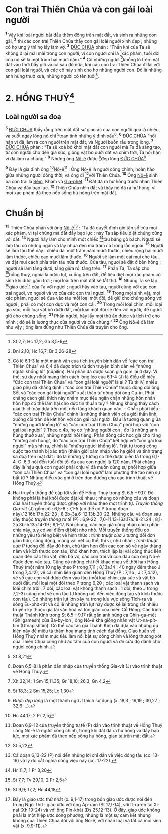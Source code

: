 # Con trai Thiên Chúa và con gái loài người

<sup><b>1</b></sup> Vậy khi loài người bắt đầu thêm đông trên mặt đất, và sinh ra những con gái, <sup><b>2</b></sup> thì các con trai Thiên Chúa thấy con gái loài người xinh đẹp ; những cô họ ưng ý thì họ lấy làm vợ. <sup><b>3</b></sup> [ĐỨC CHÚA]() phán : “Thần khí của Ta sẽ không ở lại mãi mãi trong con người, vì con người chỉ là [^1@-eca18f53-13b6-4d79-a54e-0a5ea4fd259c]xác phàm, tuổi đời của nó sẽ là một trăm hai mươi năm.” <sup><b>4</b></sup> Có những người [^2@-eca18f53-13b6-4d79-a54e-0a5ea4fd259c]khổng lồ trên mặt đất vào thời bấy giờ và cả sau đó nữa, khi các con trai Thiên Chúa đi lại với con gái loài người, và các cô này sinh cho họ những người con. Đó là những anh hùng thuở xưa, những người có tên tuổi[^1-eca18f53-13b6-4d79-a54e-0a5ea4fd259c].

# 2. HỒNG THUỶ[^2-eca18f53-13b6-4d79-a54e-0a5ea4fd259c]

## Loài người sa đoạ

<sup><b>5</b></sup> [ĐỨC CHÚA]() thấy rằng trên mặt đất sự gian ác của con người quả là nhiều, và suốt ngày lòng nó chỉ [^3@-eca18f53-13b6-4d79-a54e-0a5ea4fd259c]toan tính những ý định xấu[^3-eca18f53-13b6-4d79-a54e-0a5ea4fd259c]. <sup><b>6</b></sup> [ĐỨC CHÚA]() [^4@-eca18f53-13b6-4d79-a54e-0a5ea4fd259c]hối hận vì đã làm ra con người trên mặt đất, và Người buồn rầu trong lòng. <sup><b>7</b></sup> [ĐỨC CHÚA]() phán : “Ta sẽ xoá bỏ khỏi mặt đất con người mà Ta đã sáng tạo, từ con người cho đến gia súc, giống vật bò dưới đất và chim trời, Ta hối hận vì đã làm ra chúng.” <sup><b>8</b></sup> Nhưng ông [Nô-ê]() được [^5@-eca18f53-13b6-4d79-a54e-0a5ea4fd259c]đẹp lòng [ĐỨC CHÚA]()[^4-eca18f53-13b6-4d79-a54e-0a5ea4fd259c].

<sup><b>9</b></sup> Đây là gia đình ông [^6@-eca18f53-13b6-4d79-a54e-0a5ea4fd259c][Nô-ê]()[^5-eca18f53-13b6-4d79-a54e-0a5ea4fd259c] : Ông [Nô-ê]() là người công chính, hoàn hảo giữa những người đồng thời, và ông đi [^7@-eca18f53-13b6-4d79-a54e-0a5ea4fd259c]với Thiên Chúa. <sup><b>10</b></sup> Ông [Nô-ê]() sinh ba con trai là [Sêm](), Kham và [Gia-phét](). <sup><b>11</b></sup> Đất đã ra hư hỏng trước nhan Thiên Chúa và đầy bạo lực. <sup><b>12</b></sup> Thiên Chúa nhìn đất và thấy nó đã ra hư hỏng, vì mọi xác phàm đã theo nếp sống hư hỏng trên mặt đất.

# Chuẩn bị

<sup><b>13</b></sup> Thiên Chúa phán với ông [Nô-ê]()[^6-eca18f53-13b6-4d79-a54e-0a5ea4fd259c] : “Ta đã quyết định giờ tận số của mọi xác phàm, vì tại chúng mà đất đầy bạo lực : này Ta sắp tiêu diệt chúng cùng với đất. <sup><b>14</b></sup> Ngươi hãy làm cho mình một chiếc [^8@-eca18f53-13b6-4d79-a54e-0a5ea4fd259c]tàu bằng gỗ bách. Ngươi sẽ làm tàu có những ngăn và lấy nhựa đen mà trám cả trong lẫn ngoài. <sup><b>15</b></sup> Ngươi sẽ làm tàu thế này : chiều dài một trăm năm mươi thước, chiều rộng hai mươi lăm thước, chiều cao mười lăm thước. <sup><b>16</b></sup> Ngươi sẽ làm một cái mui che tàu, và đặt mui cách phía trên tàu nửa thước. Cửa tàu, ngươi sẽ đặt ở bên hông ; ngươi sẽ làm tầng dưới, tầng giữa rồi tầng trên. <sup><b>17</b></sup> Phần Ta, Ta sắp cho [^9@-eca18f53-13b6-4d79-a54e-0a5ea4fd259c]hồng thuỷ, nghĩa là nước lụt, xuống trên đất, để tiêu diệt mọi xác phàm có sinh khí dưới gầm trời ; mọi loài trên mặt đất sẽ tắt thở. <sup><b>18</b></sup> Nhưng Ta sẽ lập [^10@-eca18f53-13b6-4d79-a54e-0a5ea4fd259c]giao ước[^7-eca18f53-13b6-4d79-a54e-0a5ea4fd259c] của Ta với ngươi ; ngươi hãy vào tàu, ngươi cùng với các con trai ngươi, vợ ngươi và vợ của các con trai ngươi. <sup><b>19</b></sup> Trong mọi sinh vật, mọi xác phàm, ngươi sẽ đưa vào tàu mỗi loại một đôi, để giữ cho chúng sống với ngươi ; phải có một con đực và một con cái. <sup><b>20</b></sup> Trong mỗi loại chim, mỗi loại gia súc, mỗi loại vật bò dưới đất, mỗi loại một đôi sẽ đến với ngươi, để ngươi giữ cho chúng sống. <sup><b>21</b></sup> Phần ngươi, hãy lấy mọi thứ ăn được và tích trữ cho mình ; đó sẽ là lương thực của ngươi và của chúng.” <sup><b>22</b></sup> Ông [Nô-ê]() đã làm như vậy ; ông làm đúng như Thiên Chúa đã truyền cho ông.

[^1-eca18f53-13b6-4d79-a54e-0a5ea4fd259c]:
    Có lẽ 6,1-3 là một mảnh văn của tích truyện bình dân về “các con trai Thiên Chúa” và 6,4 đã được trích từ tích truyện bình dân về “những người khổng lồ” (nüpilîm). Hai phần đã được soạn giả gom lại ở đây. Vì thế, sự duy nhất mang tính cách lỏng lẻo của 6,1-4 (J) là điều dễ hiểu. “Các con trai Thiên Chúa” và “con gái loài người” là ai ? Từ tk IV, nhiều giáo phụ đã khẳng định : “các con trai Thiên Chúa” thuộc dòng dõi ông Sết và “các con gái loài người” xuất thân từ dòng dõi ông Ca-in. Phải chăng cách giải thích này nhắm mục tiêu ngăn chặn những hôn nhân hỗn hợp có thể làm hại cho đức tin thuần tuý ? Nhưng không thấy cách giải thích này dựa trên một nền tảng khách quan nào. – Chắc phải hiểu : “các con trai Thiên Chúa” chính là những thành viên của giới thần linh, xuống cõi trần để kết hôn với con gái loài người. Đâu là tương quan giữa “những người khổng lồ” và “các con trai Thiên Chúa” phối hợp với “con gái loài người” ? Theo c.4b, họ có “những người con ; đó là những anh hùng thuở xưa”, những người nổi tiếng. Phần đông các học giả cho rằng “những anh hùng”, do “các con trai Thiên Chúa” kết hợp với “con gái loài người” mà sinh ra, chính là “những người khổng lồ”. Trật tự trong công cuộc tạo thành bị xáo trộn (thiên giới xâm nhập vào hạ giới) và tình trạng sa đoạ trên mặt đất : đó là những ý tưởng có thể được diễn tả trong 6,1-4. C. 6,3 nói đến tuổi đời tối đa của con người là 120 năm. Phải chăng đây là hậu quả con người phải chịu vì đã muốn dùng sự phối hợp giữa “con cái Thiên Chúa” và “con gái loài người” làm phương thế tạo nên sự bất tử ? Những điều vừa ghi ở trên dọn đường cho các trình thuật về Hồng Thuỷ.
    [^2-eca18f53-13b6-4d79-a54e-0a5ea4fd259c]: Hai truyền thống đề cập tới vấn đề Hồng Thuỷ trong St 6,5 – 9,17. Đó không phải là hai khối được đặt kề nhau ; nhưng có những câu và đoạn của hai truyền thống được ghép với nhau theo một trình tự. _Truyền thống Gia-vít_ (J) gồm có : 6,5-8 ; 7,1-5 (có thể có P trong đoạn này).12.16b.17b.22-23 ; 8,2b-3a.6-12.13b.20-22. Những câu và đoạn sau đây thuộc _truyền thống tư tế_ (P) : 6,9-22 ; 7,6-11.13-16a.17a.18-21.24 ; 8,1-2a.3b-5.13a.14-19 ; 9,1-17. Nói chung, các học giả công nhận cách phân chia này, tuy có vài điểm dị biệt nho nhỏ. Mỗi truyền thống đều có những yếu tố riêng biệt về hình thức : _trình thuật của J_ tương đối đơn giản hơn, sống động, mang vài nét cụ thể, thi vị, như nhân ; _trình thuật của P_ tương đối đầy đủ hơn, chú tâm hơn đến các con số về ngày tháng năm và kích thước con tàu, khô khan hơn, thích lặp lại vài công thức liên quan đến các thú vật, đến bà vợ, các con trai và con dâu của ông Nô-ê được đem vào tàu. Cũng có những chi tiết khác nhau về thời hạn Hồng Thuỷ (một năm 10 ngày theo P trong 7,11 ; 8,13a.14 ; 40 ngày đêm theo J trong 7,4.12), về cái nhìn liên quan đến Hồng Thuỷ (P : 7,11b ; J : 7,4.12), về số các con vật được đem vào tàu (mỗi loại chim, gia súc và vật bò dưới đất, mỗi loại một đôi theo P trong 6,20 ; các loài vật thanh sạch và loài chim trời : 7 đôi, các loài vật không thanh sạch : 1 đôi, theo J trong 7,2-3) cũng như về con tàu (J không nói đến việc đóng tàu và kích thước con tàu). Có những trận lụt lớn xảy ra trong lưu vực sông Tích-ra và sông Êu-phơ-rát và có lẽ những trận lụt này được kể lại trong rất nhiều truyền kỳ thuộc gia tài văn hoá và tôn giáo của miền Cổ Đông. Các trình thuật Thánh Kinh trong St 6,5 – 9,17 rất gần anh hùng ca Ghin-ga-mét (Ghilgamesh) của Ba-by-lon ; ông Nô-ê khá giống nhân vật Út-na-pít-tim (Utnapishtim). Có thể các tác giả Thánh Kinh đã dựa vào những dự kiện này để miêu tả thảm hoạ mang tính cách đại đồng. Giáo huấn về Hồng Thuỷ nhắm mục tiêu làm nổi bật sự công chính và lòng thương xót của Thiên Chúa cũng như ác tâm của con người và ơn cứu độ dành cho người công chính.
    [^3-eca18f53-13b6-4d79-a54e-0a5ea4fd259c]: Đoạn 6,5-8 là phần dẫn nhập của truyền thống Gia-vít (J) vào trình thuật về Hồng Thuỷ.
    [^4-eca18f53-13b6-4d79-a54e-0a5ea4fd259c]: _Được đẹp lòng_ là một thành ngữ J thích sử dụng (x. 18,3 ; 19,19 ; 30,27 ; 32,6 ...).
    [^5-eca18f53-13b6-4d79-a54e-0a5ea4fd259c]: Đoạn 6,9-12 của truyền thống tư tế (P) dẫn vào trình thuật về Hồng Thuỷ : ông Nô-ê là người công chính, trong khi đất đã ra hư hỏng và đầy bạo lực, mọi xác phàm đã theo nếp sống hư hỏng, gian tà trên mặt đất.
    [^6-eca18f53-13b6-4d79-a54e-0a5ea4fd259c]: Cả đoạn 6,13-22 (P) nói đến những lời chỉ dẫn về việc đóng tàu (cc. 13-16) và lý do cắt nghĩa công việc này (cc. 17-22).
    [^7-eca18f53-13b6-4d79-a54e-0a5ea4fd259c]: Đây là giao ước thứ nhất (x. 9,1-17) trong bốn giao ước được nói đến trong Ngũ Thư : giao ước với ông Áp-ram (St 17,1-14), với Ít-ra-en tại Xi-nai (Xh 19-24) và với ông Pin-khát (Ds 25,12-13). Ở đây, giao ước không phải là một hiệp ước song phương, nhưng là một sự cam kết nhưng không của Thiên Chúa đối với ông Nô-ê, với nhân loại và tất cả mọi sinh vật (x. 9,9-11).
    [^1@-eca18f53-13b6-4d79-a54e-0a5ea4fd259c]: St 2,7; Hc 17,2; Ga 3,5-6
    [^2@-eca18f53-13b6-4d79-a54e-0a5ea4fd259c]: Đnl 2,10; Hc 16,7; Br 3,26-28
    [^3@-eca18f53-13b6-4d79-a54e-0a5ea4fd259c]: St 8,21
    [^4@-eca18f53-13b6-4d79-a54e-0a5ea4fd259c]: Xh 32,14; 1 Sm 15,11.35; Gr 18,10; 26,3; Gn 4,2
    [^5@-eca18f53-13b6-4d79-a54e-0a5ea4fd259c]: St 18,3; 2 Sm 15,25; Lc 1,30
    [^6@-eca18f53-13b6-4d79-a54e-0a5ea4fd259c]: Hc 44,17; 2 Pr 2,5
    [^7@-eca18f53-13b6-4d79-a54e-0a5ea4fd259c]: St 5,22
    [^8@-eca18f53-13b6-4d79-a54e-0a5ea4fd259c]: Hr 11,7; 1 Pr 3,20
    [^9@-eca18f53-13b6-4d79-a54e-0a5ea4fd259c]: St 7,7; Tv 29,10; 2 Pr 2,5
    [^10@-eca18f53-13b6-4d79-a54e-0a5ea4fd259c]: St 9,9; 17,2; Hc 44,18
